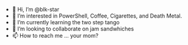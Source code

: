 - 👋 Hi, I’m @blk-star
- 👀 I’m interested in PowerShell, Coffee, Cigarettes, and Death Metal.
- 🌱 I’m currently learning the two step tango
- 💞️ I’m looking to collaborate on jam sandwhiches
- 📫 How to reach me ... your mom?

<!---
blk-star/blk-star is a ✨ special ✨ repository because its `README.md` (this file) appears on your GitHub profile.
You can click the Preview link to take a look at your changes.
--->
